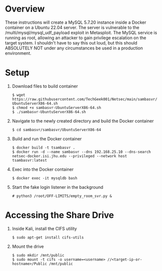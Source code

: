 # Overview
These instructions will create a MySQL 5.7.20 instance inside a Docker container on a Ubuntu 22.04 server. The server is vulnerable to the /multi/mysql/mysql_udf_payload exploit in Metasploit. The MySQL service is running as root, allowing an attacker to gain privilege escalation on the target system. I shouldn't have to say this out loud, but this should ABSOLUTELY NOT under any circumstances be used in a production environment.
# Setup
1. Download files to build container
    ```
    $ wget https://raw.githubusercontent.com/TechGeek001/Netsec/main/sambasvr/sambasvr-UbuntuServerX86-64.sh
    $ chmod +x sambasvr-UbuntuServerX86-64.sh
    $ ./sambasvr-UbuntuServerX86-64.sh
    ```
2. Navigate to the newly created directory and build the Docker container
    ```
    $ cd sambasvr/sambasvr/UbuntuServerX86-64
    ```
3. Build and run the Docker container
    ```
    $ docker build -t tsambasvr .
    $ docker run -d --name sambasvr --dns 192.168.25.10 --dns-search netsec-docker.isi.jhu.edu --privileged --network host tsambasvr:latest
    ```
4. Exec into the Docker container
    ```
    $ docker exec -it mysqldb bash
    ```
4. Start the fake login listener in the background
    ```
    # python3 /root/OFF-LIMITS/empty_room_svr.py &
    ```
# Accessing the Share Drive
1. Inside Kali, install the CIFS utility
    ```
    $ sudo apt-get install cifs-utils
    ```
2. Mount the drive
    ```
    $ sudo mkdir /mnt/public
    $ sudo mount -t cifs -o username=<username> //<target-ip-or-hostname>/Public /mnt/public
    ```
